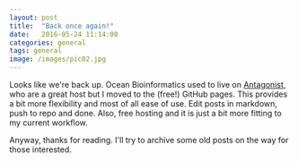 ```yaml
---
layout: post
title:  "Back once again!"
date:   2016-05-24 11:14:00
categories: general
tags: general
image: /images/pic02.jpg
---
```


Looks like we're back up. Ocean Bioinformatics used to live on [Antagonist](http://www.antagonist.nl), who are a great host but I moved to the (free!) GitHub pages. This provides a bit more flexibility and most of all ease of use. Edit posts in markdown, push to repo and done. Also, free hosting and it is just a bit more fitting to my current workflow. 

Anyway, thanks for reading. I'll try to archive some old posts on the way for those interested.
